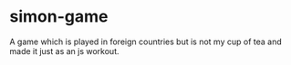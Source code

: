 # simon-game
A game which is played in foreign countries but is not my cup of tea and made it just as an js workout.
